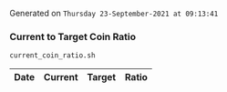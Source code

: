 Generated on `Thursday 23-September-2021 at 09:13:41`

### Current to Target Coin Ratio
`current_coin_ratio.sh`

Date|Current|Target|Ratio
---|---|---|---
